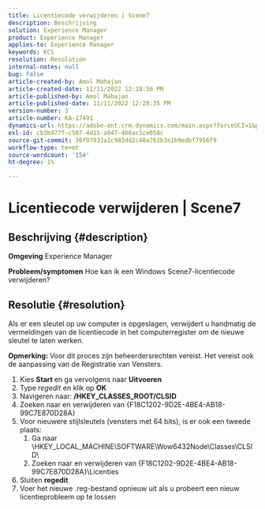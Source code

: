 ```yaml
---
title: Licentiecode verwijderen | Scene7
description: Beschrijving
solution: Experience Manager
product: Experience Manager
applies-to: Experience Manager
keywords: KCS
resolution: Resolution
internal-notes: null
bug: false
article-created-by: Amol Mahajan
article-created-date: 11/11/2022 12:18:56 PM
article-published-by: Amol Mahajan
article-published-date: 11/11/2022 12:28:35 PM
version-number: 3
article-number: KA-17491
dynamics-url: https://adobe-ent.crm.dynamics.com/main.aspx?forceUCI=1&pagetype=entityrecord&etn=knowledgearticle&id=f740c200-bb61-ed11-9562-6045bd0067ea
exl-id: cb3b977f-c507-4d15-a947-466ac5ce058c
source-git-commit: 36f97932a2c983dd2c40a761b3e1b9edbf7956f9
workflow-type: tm+mt
source-wordcount: '154'
ht-degree: 1%

---
```


# Licentiecode verwijderen | Scene7

## Beschrijving {#description}

<b>Omgeving</b>
Experience Manager


<b>Probleem/symptomen</b>
Hoe kan ik een Windows Scene7-licentiecode verwijderen?


## Resolutie {#resolution}


Als er een sleutel op uw computer is opgeslagen, verwijdert u handmatig de vermeldingen van de licentiecode in het computerregister om de nieuwe sleutel te laten werken.

<b>Opmerking: </b>Voor dit proces zijn beheerdersrechten vereist. Het vereist ook de aanpassing van de Registratie van Vensters.

1. Kies <b>Start </b>en ga vervolgens naar <b>Uitvoeren</b>
2. Type *regedit* en klik op <b>OK</b>
3. Navigeren naar: <b>/HKEY_CLASSES_ROOT/CLSID</b>
4. Zoeken naar en verwijderen van {F18C1202-9D2E-4BE4-AB18-99C7E870D28A}
5. Voor nieuwere stijlsleutels (vensters met 64 bits), is er ook een tweede plaats:
   1. Ga naar \HKEY_LOCAL_MACHINE\SOFTWARE\Wow6432Node\Classes\CLSID\
   2. Zoeken naar en verwijderen van {F18C1202-9D2E-4BE4-AB18-99C7E870D28A}\Licenties
6. Sluiten <b>regedit</b>
7. Voer het nieuwe .reg-bestand opnieuw uit als u probeert een nieuw licentieprobleem op te lossen
